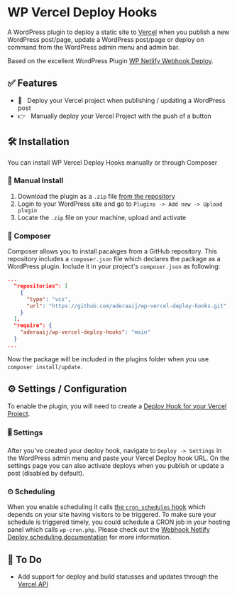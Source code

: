 # WP Vercel Deploy Hooks

A WordPress plugin to deploy a static site to [Vercel](https://vercel.com/) when you publish a new WordPress post/page, update a WordPress post/page or deploy on command from the WordPress admin menu and admin bar.

Based on the excellent WordPress Plugin [WP Netlify Webhook Deploy](https://github.com/lukethacoder/wp-netlify-webhook-deploy).

## ✅ Features

- 🚗 &nbsp;&nbsp;Deploy your Vercel project when publishing / updating a WordPress post
- 👉 &nbsp;&nbsp;Manually deploy your Vercel Project with the push of a button

## 🛠 Installation

You can install WP Vercel Deploy Hooks manually or through Composer

### 🤙 Manual Install

1. Download the plugin as a `.zip` file [from the repository](https://github.com/aderaaij/wp-vercel-deploy-hooks/archive/main.zip)
2. Login to your WordPress site and go to `Plugins -> Add new -> Upload plugin`
3. Locate the `.zip` file on your machine, upload and activate

### 🎼 Composer

Composer allows you to install pacakges from a GitHub repository. This repository includes a `composer.json` file which declares the package as a WordPress plugin. Include it in your project's `composer.json` as following:

```json
...
  "repositories": [
    {
      "type": "vcs",
      "url": "https://github.com/aderaaij/wp-vercel-deploy-hooks.git"
    }
  ],
  "require": {
    "aderaaij/wp-vercel-deploy-hooks": "main"
  }
...
```

Now the package will be included in the plugins folder when you use `composer install/update`.

## ⚙️ Settings / Configuration

To enable the plugin, you will need to create a [Deploy Hook for your Vercel Project](https://vercel.com/docs/more/deploy-hooks).

### 🎚 Settings

After you've created your deploy hook, navigate to `Deploy -> Settings` in the WordPress admin menu and paste your Vercel Deploy hook URL. On the settings page you can also activate deploys when you publish or update a post (disabled by default).

### ⏲ Scheduling

When you enable scheduling it calls [the `cron_schedules` hook](https://developer.wordpress.org/reference/hooks/cron_schedules/) which depends on your site having visitors to be triggered. To make sure your schedule is triggered timely, you could schedule a CRON job in your hosting panel which calls `wp-cron.php`. Please check out the [Webhook Netlify Deploy scheduling documentation](https://github.com/lukethacoder/wp-webhook-netlify-deploy#scheduling-netlify-builds) for more information.

## 🤔 To Do

- Add support for deploy and build statusses and updates through the [Vercel API](https://vercel.com/docs/api)
